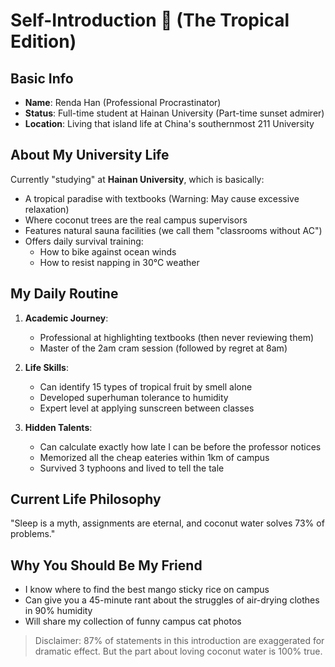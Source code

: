 # Self-Introduction 🌴 (The Tropical Edition)

## Basic Info
- **Name**: Renda Han (Professional Procrastinator)  
- **Status**: Full-time student at Hainan University (Part-time sunset admirer)  
- **Location**: Living that island life at China's southernmost 211 University  

## About My University Life
Currently "studying" at **Hainan University**, which is basically:
- A tropical paradise with textbooks (Warning: May cause excessive relaxation)
- Where coconut trees are the real campus supervisors
- Features natural sauna facilities (we call them "classrooms without AC")
- Offers daily survival training: 
  - How to bike against ocean winds 
  - How to resist napping in 30°C weather

## My Daily Routine
1. **Academic Journey**:
   - Professional at highlighting textbooks (then never reviewing them)
   - Master of the 2am cram session (followed by regret at 8am)
   
2. **Life Skills**:
   - Can identify 15 types of tropical fruit by smell alone
   - Developed superhuman tolerance to humidity
   - Expert level at applying sunscreen between classes

3. **Hidden Talents**:
   - Can calculate exactly how late I can be before the professor notices
   - Memorized all the cheap eateries within 1km of campus
   - Survived 3 typhoons and lived to tell the tale

## Current Life Philosophy
"Sleep is a myth, assignments are eternal, and coconut water solves 73% of problems."

## Why You Should Be My Friend
- I know where to find the best mango sticky rice on campus
- Can give you a 45-minute rant about the struggles of air-drying clothes in 90% humidity
- Will share my collection of funny campus cat photos

> Disclaimer: 87% of statements in this introduction are exaggerated for dramatic effect. But the part about loving coconut water is 100% true.

